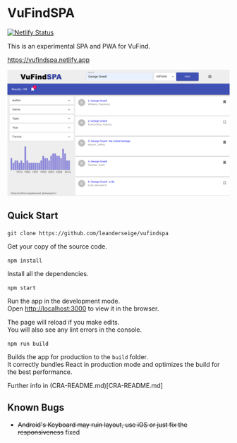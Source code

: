 # VuFindSPA

[![Netlify Status](https://api.netlify.com/api/v1/badges/18fa70e8-e048-42db-96fb-80f1a103a073/deploy-status)](https://app.netlify.com/sites/vufindspa/deploys)

This is an experimental SPA and PWA for VuFind.

https://vufindspa.netlify.app

![Screenhot](VuFindSPA-Screenshot.png)

## Quick Start

```git clone https://github.com/leanderseige/vufindspa```

Get your copy of the source code.

```npm install```

Install all the dependencies.

```npm start```

Run the app in the development mode.<br />
Open [http://localhost:3000](http://localhost:3000) to view it in the browser.

The page will reload if you make edits.<br />
You will also see any lint errors in the console.

```npm run build```

Builds the app for production to the `build` folder.<br />
It correctly bundles React in production mode and optimizes the build for the best performance.

Further info in (CRA-README.md)[CRA-README.md]

## Known Bugs

* ~~Android's Keyboard may ruin layout, use iOS or just fix the responsiveness~~ fixed
